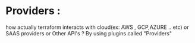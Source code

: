 
<h1> Providers : </h1>
<p> how actually terraform interacts with cloud(ex: AWS , GCP,AZURE .. etc) or SAAS providers or Other API's ? By using plugins called "Providers" </p>
